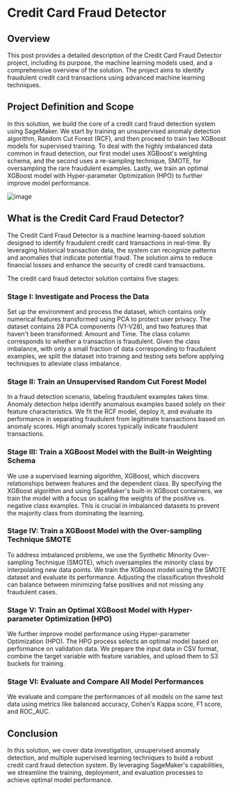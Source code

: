 # Credit Card Fraud Detector

## Overview
This post provides a detailed description of the Credit Card Fraud Detector project, including its purpose, the machine learning models used, and a comprehensive overview of the solution. The project aims to identify fraudulent credit card transactions using advanced machine learning techniques.

## Project Definition and Scope
In this solution, we build the core of a credit card fraud detection system using SageMaker. We start by training an unsupervised anomaly detection algorithm, Random Cut Forest (RCF), and then proceed to train two XGBoost models for supervised training. To deal with the highly imbalanced data common in fraud detection, our first model uses XGBoost's weighting schema, and the second uses a re-sampling technique, SMOTE, for oversampling the rare fraudulent examples. Lastly, we train an optimal XGBoost model with Hyper-parameter Optimization (HPO) to further improve model performance.

![image](https://github.com/user-attachments/assets/5a35ec8f-d82b-43a3-b93e-a9ff1e84be11)

## What is the Credit Card Fraud Detector?
The Credit Card Fraud Detector is a machine learning-based solution designed to identify fraudulent credit card transactions in real-time. By leveraging historical transaction data, the system can recognize patterns and anomalies that indicate potential fraud. The solution aims to reduce financial losses and enhance the security of credit card transactions.

The credit card fraud detector solution contains five stages:

### Stage I: Investigate and Process the Data
Set up the environment and process the dataset, which contains only numerical features transformed using PCA to protect user privacy. The dataset contains 28 PCA components (V1-V28), and two features that haven't been transformed: Amount and Time. The class column corresponds to whether a transaction is fraudulent. Given the class imbalance, with only a small fraction of data corresponding to fraudulent examples, we split the dataset into training and testing sets before applying techniques to alleviate class imbalance.

### Stage II: Train an Unsupervised Random Cut Forest Model
In a fraud detection scenario, labeling fraudulent examples takes time. Anomaly detection helps identify anomalous examples based solely on their feature characteristics. We fit the RCF model, deploy it, and evaluate its performance in separating fraudulent from legitimate transactions based on anomaly scores. High anomaly scores typically indicate fraudulent transactions.

### Stage III: Train a XGBoost Model with the Built-in Weighting Schema
We use a supervised learning algorithm, XGBoost, which discovers relationships between features and the dependent class. By specifying the XGBoost algorithm and using SageMaker's built-in XGBoost containers, we train the model with a focus on scaling the weights of the positive vs. negative class examples. This is crucial in imbalanced datasets to prevent the majority class from dominating the learning.

### Stage IV: Train a XGBoost Model with the Over-sampling Technique SMOTE
To address imbalanced problems, we use the Synthetic Minority Over-sampling Technique (SMOTE), which oversamples the minority class by interpolating new data points. We train the XGBoost model using the SMOTE dataset and evaluate its performance. Adjusting the classification threshold can balance between minimizing false positives and not missing any fraudulent cases.

### Stage V: Train an Optimal XGBoost Model with Hyper-parameter Optimization (HPO)
We further improve model performance using Hyper-parameter Optimization (HPO). The HPO process selects an optimal model based on performance on validation data. We prepare the input data in CSV format, combine the target variable with feature variables, and upload them to S3 buckets for training.

### Stage VI: Evaluate and Compare All Model Performances
We evaluate and compare the performances of all models on the same test data using metrics like balanced accuracy, Cohen's Kappa score, F1 score, and ROC_AUC.

## Conclusion
In this solution, we cover data investigation, unsupervised anomaly detection, and multiple supervised learning techniques to build a robust credit card fraud detection system. By leveraging SageMaker's capabilities, we streamline the training, deployment, and evaluation processes to achieve optimal model performance.
